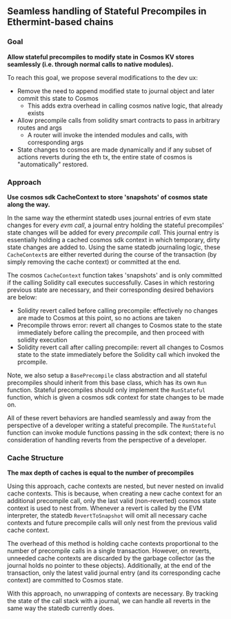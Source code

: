 ## Seamless handling of Stateful Precompiles in Ethermint-based chains

### Goal

**Allow stateful precompiles to modify state in Cosmos KV stores seamlessly (i.e. through normal calls to native modules).**

To reach this goal, we propose several modifications to the dev ux:

- Remove the need to append modified state to journal object and later commit this state to Cosmos
  - This adds extra overhead in calling cosmos native logic, that already exists
- Allow precompile calls from solidity smart contracts to pass in arbitrary routes and args
  - A router will invoke the intended modules and calls, with corresponding args
- State changes to cosmos are made dynamically and if any subset of actions reverts during the eth
  tx, the entire state of cosmos is "automatically" restored.

### Approach

**Use cosmos sdk CacheContext to store 'snapshots' of cosmos state along the way.**

In the same way the ethermint statedb uses journal entries of evm state changes for every _evm call_, a journal entry holding the stateful precompiles' state changes will be added for every _precompile call_. This journal entry is essentially holding a cached cosmos sdk context in which temporary, dirty state changes are added to. Using the same statedb journaling logic, these `CacheContext`s are either reverted during the course of the transaction (by simply removing the cache context) or committed at the end. 

The cosmos `CacheContext` function takes 'snapshots' and is only committed if the calling Solidity call executes successfully. Cases in which restoring previous state are necessary, and their corresponding desired behaviors are below:

- Solidity revert called before calling precompile: effectively no changes are made to Cosmos at
  this point, so no actions are taken
- Precompile throws error: revert all changes to Cosmos state to the state immediately before
  calling the precompile, and then proceed with solidity execution
- Solidity revert call after calling precompile: revert all changes to Cosmos state to the state
  immediately before the Solidity call which invoked the prcompile.

Note, we also setup a `BasePrecompile` class abstraction and all stateful precompiles
should inherit from this base class, which has its own `Run` function. Stateful precompiles should only implement the `RunStateful` function, which is given a cosmos sdk context for state changes to be made on.

All of these revert behaviors are handled seamlessly and away from the perspective of a developer writing a stateful precompile. The `RunStateful` function can invoke module functions passing in the sdk context; there is no consideration of handling reverts from the perspective of a developer. 

### Cache Structure

**The max depth of caches is equal to the number of precompiles**

Using this approach, cache contexts are nested, but never nested on invalid cache contexts. This is because, when creating a new cache context for an additional precompile call, only the last valid (non-reverted) cosmos state context is used to nest from. Whenever a revert is called by the EVM interpreter, the statedb `RevertToSnapshot` will omit all necessary cache contexts and future precompile calls will only nest from the previous valid cache context. 

The overhead of this method is holding cache contexts proportional to the number of precompile calls in a single transaction. However, on reverts, unneeded cache contexts are discarded by the garbage collector (as the journal holds no pointer to these objects). Additionally, at the end of the transaction, only the latest valid journal entry (and its corresponding cache context) are committed to Cosmos state. 

With this approach, no unwrapping of contexts are necessary. By tracking the state of the call stack with a journal, we can handle all reverts in the same way the statedb currently does. 
